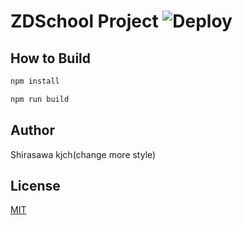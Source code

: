 # ZDSchool Project ![Deploy](https://github.com/neko-craft/NekoCraftOfficialWebsite/workflows/Deploy/badge.svg)

## How to Build

```bash
npm install

npm run build
```

## Author

Shirasawa
kjch(change more style)

## License

[MIT](./LICENSE)
